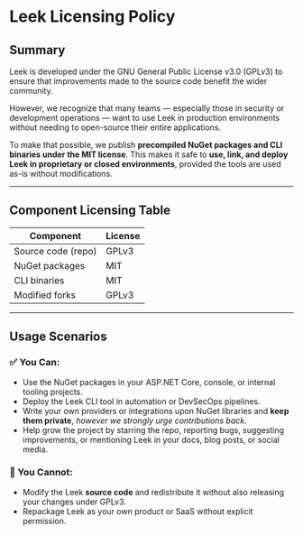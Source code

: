 # Leek Licensing Policy

## Summary

Leek is developed under the GNU General Public License v3.0 (GPLv3) to ensure that improvements made to the source code benefit the wider community.

However, we recognize that many teams — especially those in security or development operations — want to use Leek in production environments without needing to open-source their entire applications.

To make that possible, we publish **precompiled NuGet packages and CLI binaries under the MIT license**. This makes it safe to **use, link, and deploy Leek in proprietary or closed environments**, provided the tools are used as-is without modifications.

---

## Component Licensing Table

| Component             | License |
|-----------------------|---------|
| Source code (repo)    | GPLv3   |
| NuGet packages        | MIT     |
| CLI binaries          | MIT     |
| Modified forks        | GPLv3   |

---

## Usage Scenarios

### ✅ You Can:
- Use the NuGet packages in your ASP.NET Core, console, or internal tooling projects.
- Deploy the Leek CLI tool in automation or DevSecOps pipelines.
- Write your own providers or integrations upon NuGet libraries and **keep them private**, <i> however we strongly urge contributions back.</i>
- Help grow the project by starring the repo, reporting bugs, suggesting improvements, or mentioning Leek in your docs, blog posts, or social media.


### 🚫 You Cannot:
- Modify the Leek **source code** and redistribute it without also releasing your changes under GPLv3.
- Repackage Leek as your own product or SaaS without explicit permission.

